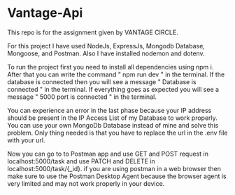 # Vantage-Api
This repo is for the assignment given by VANTAGE CIRCLE.

For this project I have used NodeJs, ExpressJs, Mongodb Database, Mongoose, and Postman.
Also I have installed nodemon and dotenv.

To run the project first you need to install all dependencies using npm i. After that you can write the command " npm run dev " in the terminal. 
If the database is connected then you will see a message " Database is connected " in the terminal. 
If everything goes as expected you will see a message " 5000 port is connected " in the terminal.

You can experience an error in the last phase because your IP address should be present in the IP Access List of my Database to work properly.
You can use your own MongoDb Database instead of mine and solve this problem. Only thing needed is that you have to replace the url in the .env file with your url.

Now you can go to to Postman app and use GET and POST request in localhost:5000/task and use PATCH and DELETE in localhost:5000/task/{_id}.
if you are using postman in a web browser then make sure to use the Postman Desktop Agent because the browser agent is very limited and may not work properly in your device.
